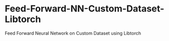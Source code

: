 # Feed-Forward-NN-Custom-Dataset-Libtorch
Feed Forward Neural Network  on Custom Dataset using Libtorch
